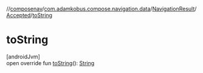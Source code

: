//[composenav](../../../../index.md)/[com.adamkobus.compose.navigation.data](../../index.md)/[NavigationResult](../index.md)/[Accepted](index.md)/[toString](to-string.md)

# toString

[androidJvm]\
open override fun [toString](to-string.md)(): [String](https://kotlinlang.org/api/latest/jvm/stdlib/kotlin/-string/index.html)
